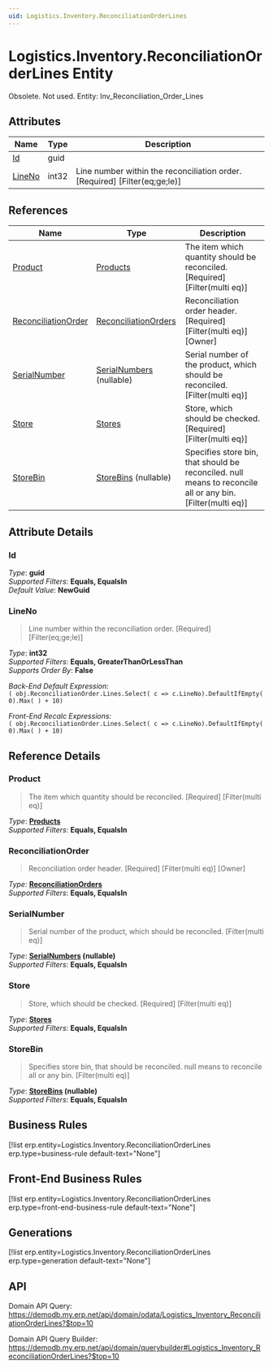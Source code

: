 ```yaml
---
uid: Logistics.Inventory.ReconciliationOrderLines
---
```

# Logistics.Inventory.ReconciliationOrderLines Entity

Obsolete. Not used. Entity: Inv_Reconciliation_Order_Lines

## Attributes

| Name | Type | Description |
| ---- | ---- | --- |
| [Id](Logistics.Inventory.ReconciliationOrderLines.md#id) | guid |  
| [LineNo](Logistics.Inventory.ReconciliationOrderLines.md#lineno) | int32 | Line number within the reconciliation order. [Required] [Filter(eq;ge;le)] 

## References

| Name | Type | Description |
| ---- | ---- | --- |
| [Product](Logistics.Inventory.ReconciliationOrderLines.md#product) | [Products](General.Products.Products.md) | The item which quantity should be reconciled. [Required] [Filter(multi eq)] |
| [ReconciliationOrder](Logistics.Inventory.ReconciliationOrderLines.md#reconciliationorder) | [ReconciliationOrders](Logistics.Inventory.ReconciliationOrders.md) | Reconciliation order header. [Required] [Filter(multi eq)] [Owner] |
| [SerialNumber](Logistics.Inventory.ReconciliationOrderLines.md#serialnumber) | [SerialNumbers](Logistics.Inventory.SerialNumbers.md) (nullable) | Serial number of the product, which should be reconciled. [Filter(multi eq)] |
| [Store](Logistics.Inventory.ReconciliationOrderLines.md#store) | [Stores](Logistics.Inventory.Stores.md) | Store, which should be checked. [Required] [Filter(multi eq)] |
| [StoreBin](Logistics.Inventory.ReconciliationOrderLines.md#storebin) | [StoreBins](Logistics.Inventory.StoreBins.md) (nullable) | Specifies store bin, that should be reconciled. null means to reconcile all or any bin. [Filter(multi eq)] |


## Attribute Details

### Id

_Type_: **guid**  
_Supported Filters_: **Equals, EqualsIn**  
_Default Value_: **NewGuid**  

### LineNo

> Line number within the reconciliation order. [Required] [Filter(eq;ge;le)]

_Type_: **int32**  
_Supported Filters_: **Equals, GreaterThanOrLessThan**  
_Supports Order By_: **False**  

_Back-End Default Expression:_  
`( obj.ReconciliationOrder.Lines.Select( c => c.LineNo).DefaultIfEmpty( 0).Max( ) + 10)`

_Front-End Recalc Expressions:_  
`( obj.ReconciliationOrder.Lines.Select( c => c.LineNo).DefaultIfEmpty( 0).Max( ) + 10)`

## Reference Details

### Product

> The item which quantity should be reconciled. [Required] [Filter(multi eq)]

_Type_: **[Products](General.Products.Products.md)**  
_Supported Filters_: **Equals, EqualsIn**  

### ReconciliationOrder

> Reconciliation order header. [Required] [Filter(multi eq)] [Owner]

_Type_: **[ReconciliationOrders](Logistics.Inventory.ReconciliationOrders.md)**  
_Supported Filters_: **Equals, EqualsIn**  

### SerialNumber

> Serial number of the product, which should be reconciled. [Filter(multi eq)]

_Type_: **[SerialNumbers](Logistics.Inventory.SerialNumbers.md) (nullable)**  
_Supported Filters_: **Equals, EqualsIn**  

### Store

> Store, which should be checked. [Required] [Filter(multi eq)]

_Type_: **[Stores](Logistics.Inventory.Stores.md)**  
_Supported Filters_: **Equals, EqualsIn**  

### StoreBin

> Specifies store bin, that should be reconciled. null means to reconcile all or any bin. [Filter(multi eq)]

_Type_: **[StoreBins](Logistics.Inventory.StoreBins.md) (nullable)**  
_Supported Filters_: **Equals, EqualsIn**  



## Business Rules

[!list erp.entity=Logistics.Inventory.ReconciliationOrderLines erp.type=business-rule default-text="None"]

## Front-End Business Rules

[!list erp.entity=Logistics.Inventory.ReconciliationOrderLines erp.type=front-end-business-rule default-text="None"]

## Generations

[!list erp.entity=Logistics.Inventory.ReconciliationOrderLines erp.type=generation default-text="None"]

## API

Domain API Query:
<https://demodb.my.erp.net/api/domain/odata/Logistics_Inventory_ReconciliationOrderLines?$top=10>

Domain API Query Builder:
<https://demodb.my.erp.net/api/domain/querybuilder#Logistics_Inventory_ReconciliationOrderLines?$top=10>

